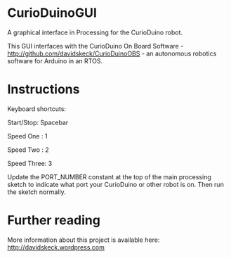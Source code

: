 CurioDuinoGUI
=============
A graphical interface in Processing for the CurioDuino robot. 

This GUI interfaces with the CurioDuino On Board Software - http://github.com/davidskeck/CurioDuinoOBS - an autonomous robotics software for Arduino in an RTOS.

Instructions
============
Keyboard shortcuts:

Start/Stop: Spacebar

Speed One : 1

Speed Two : 2

Speed Three: 3

Update the PORT_NUMBER constant at the top of the main processing sketch to indicate what port your CurioDuino or other robot is on. Then run the sketch normally.

Further reading
===============
More information about this project is available here: http://davidskeck.wordpress.com
